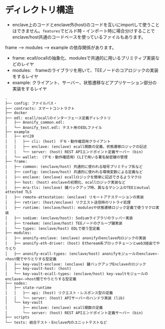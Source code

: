 # ディレクトリ構造

* enclave上のコードとenclave外(host)のコードを互いにimportして使うことはできません。`features`でビルド時・インポート時に場合分けすることでenclave/host共通のコードベースを使っているファイルもあります。

frame --> modules --> example の依存関係があります。

* frame: ecall/ocallの抽象化、modulesで共通的に用いるプリミティブ実装などのレイヤ
* modules:　frameのライブラリを用いて、TEEノードのコアロジックの実装をするレイヤ
* example: クライアント、サーバー、状態遷移などアプリケーション部分の実装をするレイヤ

```
.
├── config: ファイルパス・
├── contracts: スマートコントラクト
├── docker
├── edl: ecall/ocallのインターフェース定義ディレクトリ
│   ├── Anonify_common.edl:
│   └── Anonify_test.edl: テスト用のEDLファイル
├── example
│   ├── erc20
│   │   ├── cli: (host)　デモ・動作確認用クライアント
│   │   ├── enclave: (enclave) ecall関数の定義、状態遷移ロジックの記述
│   │   └── server: (host) REST APIエンドポイント定義サーバー (bin)
│   └── wallet: （デモ・動作確認用）CLIで用いる署名秘密鍵の管理
├── frame:
│   ├── common: (enclave/host) 共通的に使われる暗号プリミティブ系など
│   ├── config: (enclave/host) 共通的に使われる環境変数による定義など
│   ├── enclave: (enclave) ecallロジックを簡単に記述できるようマクロ
│   ├── host: (host) enclaveの初期化、ocallロジック実装など
│   ├── mra-tls: (enclave) 鍵バックアップ時、異なるマシン上のTEEとmutual attested TLS
│   ├── remote-attestation: (enclave) リモートアテステーションの実装
│   ├── retrier: (host/enclave) リクエスト送信時のリトライ処理
│   ├── runtime: (enclave/host): modulesや状態遷移ロジック定義で使うマクロ実装
│   ├── sodium: (enclave/host): Sodiumライブラリのラッパー実装
│   ├── treekem: (enclave/host) TEEノードのグループ鍵実装
│   └── types: (enclave/host) EDLで使う型定義
├── modules:
│   ├── anonify-enclave: (enclave) anonifyのenclave内ロジックの実装
│   ├── anonify-eth-driver: (host) Etheream系ブロックチェーンとweb3経由でやりとり
│   ├── anonify-ecall-types: (enclave/host) anonifyモジュールのenclave<->host間でやりとりする型定義
│   ├── key-vault-enclave: (enclave) 鍵バックアップEnclaveのロジック
│   ├── key-vault-host: (host)
│   └── key-vault-ecall-types: (enclave/host) key-vaultモジュールのenclave<->host間でやりとりする型定義
├── nodes:
│   ├── state-runtime
│   │   ├── api: (host) リクエスト・レスポンス型の定義
│   │   └── server: (host) APIサーバーのハンドラ実装 (lib)
│   └── key-vault
│       ├── enclave: (enclave) ecall関数の定義
│       └── server: (host) REST APIエンドポイント定義サーバー (bin)
├── scripts
└── tests: 結合テスト・Enclave内のユニットテストなど
```
